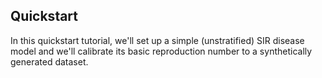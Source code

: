 ## Quickstart

In this quickstart tutorial, we'll set up a simple (unstratified) SIR disease model and we'll calibrate its basic reproduction number to a synthetically generated dataset.

